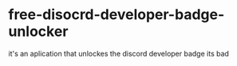 # free-disocrd-developer-badge-unlocker
it's an aplication that unlockes the discord developer badge
its bad

